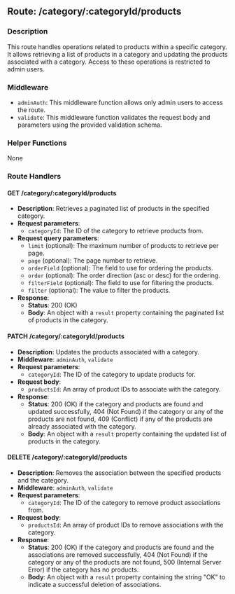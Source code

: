 ## Route: /category/:categoryId/products

### Description

This route handles operations related to products within a specific category. It allows retrieving a list of products in a category and updating the products associated with a category. Access to these operations is restricted to admin users.

### Middleware

- `adminAuth`: This middleware function allows only admin users to access the route.
- `validate`: This middleware function validates the request body and parameters using the provided validation schema.

### Helper Functions

None

### Route Handlers

#### GET /category/:categoryId/products

- **Description**: Retrieves a paginated list of products in the specified category.
- **Request parameters**:
  - `categoryId`: The ID of the category to retrieve products from.
- **Request query parameters**:
  - `limit` (optional): The maximum number of products to retrieve per page.
  - `page` (optional): The page number to retrieve.
  - `orderField` (optional): The field to use for ordering the products.
  - `order` (optional): The order direction (asc or desc) for the ordering.
  - `filterField` (optional): The field to use for filtering the products.
  - `filter` (optional): The value to filter the products.
- **Response**:
  - **Status**: 200 (OK)
  - **Body**: An object with a `result` property containing the paginated list of products in the category.

#### PATCH /category/:categoryId/products

- **Description**: Updates the products associated with a category.
- **Middleware**: `adminAuth`, `validate`
- **Request parameters**:
  - `categoryId`: The ID of the category to update products for.
- **Request body**:
  - `productsId`: An array of product IDs to associate with the category.
- **Response**:
  - **Status**: 200 (OK) if the category and products are found and updated successfully, 404 (Not Found) if the category or any of the products are not found, 409 (Conflict) if any of the products are already associated with the category.
  - **Body**: An object with a `result` property containing the updated list of products in the category.

#### DELETE /category/:categoryId/products

- **Description**: Removes the association between the specified products and the category.
- **Middleware**: `adminAuth`, `validate`
- **Request parameters**:
  - `categoryId`: The ID of the category to remove product associations from.
- **Request body**:
  - `productsId`: An array of product IDs to remove associations with the category.
- **Response**:
  - **Status**: 200 (OK) if the category and products are found and the associations are removed successfully, 404 (Not Found) if the category or any of the products are not found, 500 (Internal Server Error) if the category has no products.
  - **Body**: An object with a `result` property containing the string "OK" to indicate a successful deletion of associations.